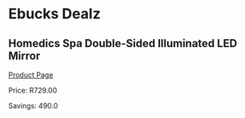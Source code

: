 
# Ebucks Dealz
## Homedics Spa Double-Sided Illuminated LED Mirror
[Product Page](https://www.ebucks.com/web/shop/productSelected.do?prodId=570824885&catId=1158500560)

Price: R729.00

Savings: 490.0


	